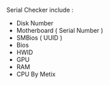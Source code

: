 Serial Checker 
include :

- Disk Number
- Motherboard ( Serial Number )
- SMBios ( UUID )
- Bios
- HWID
- GPU 
- RAM
- CPU
By Metix
